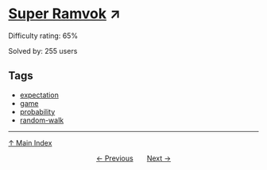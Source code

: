 # [Super Ramvok](https://projecteuler.net/problem=470) ↗️

Difficulty rating: 65%

Solved by: 255 users
## Tags

- [expectation](../tags/expectation.md)
- [game](../tags/game.md)
- [probability](../tags/probability.md)
- [random-walk](../tags/random-walk.md)



---

[↑ Main Index](../README.md)


<div align=center><a href='469.md'>← Previous</a> &nbsp;&nbsp; &nbsp;&nbsp;  <a href='471.md'>Next →</a></div>
